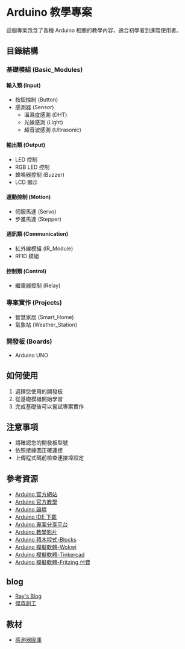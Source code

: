 # Arduino 教學專案

這個專案包含了各種 Arduino 相關的教學內容，適合初學者到進階使用者。

## 目錄結構

### 基礎模組 (Basic_Modules)
#### 輸入類 (Input)
- 按鈕控制 (Button)
- 感測器 (Sensor)
  - 溫濕度感測 (DHT)
  - 光線感測 (Light)
  - 超音波感測 (Ultrasonic)

#### 輸出類 (Output)
- LED 控制
- RGB LED 控制
- 蜂鳴器控制 (Buzzer)
- LCD 顯示

#### 運動控制 (Motion)
- 伺服馬達 (Servo)
- 步進馬達 (Stepper)

#### 通訊類 (Communication)
- 紅外線模組 (IR_Module)
- RFID 模組

#### 控制類 (Control)
- 繼電器控制 (Relay)

### 專案實作 (Projects)
- 智慧家居 (Smart_Home)
- 氣象站 (Weather_Station)

### 開發板 (Boards)
- Arduino UNO

## 如何使用

1. 選擇您使用的開發板
2. 從基礎模組開始學習
3. 完成基礎後可以嘗試專案實作

## 注意事項

- 請確認您的開發板型號
- 依照接線圖正確連接
- 上傳程式碼前檢查連接埠設定

## 參考資源

- [Arduino 官方網站](https://www.arduino.cc/)
- [Arduino 官方教學](https://docs.arduino.cc/learn/)
- [Arduino 論壇](https://forum.arduino.cc/)
- [Arduino IDE 下載](https://www.arduino.cc/en/software)
- [Arduino 專案分享平台](https://create.arduino.cc/projecthub)
- [Arduino 教學影片](https://www.youtube.com/playlist?list=PLdckmk1Jf8MYOED98iY13wdGi52h-O69X)
- [Arduino 積木程式-Blocks](https://www.arduinoblocks.com/)
- [Arduino 模擬軟體-Wokwi](https://wokwi.com/projects/new/arduino-uno)
- [Arduino 模擬軟體-Tinkercad](https://www.tinkercad.com/dashboard)
- [Arduino 模擬軟體-Fritzing 付費](https://circuitpython.org/)

## blog

- [Ray's Blog](https://sites.google.com/view/rayarduino)
- [傑森創工](https://blog.jmaker.com.tw/)

## 教材
- [感測器圖庫](https://www.gettyimages.de/grafiken/sensor-icon)